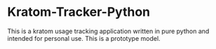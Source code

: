 # Kratom-Tracker-Python
This is a kratom usage tracking application written in pure python and intended for personal use. This is a prototype model.
